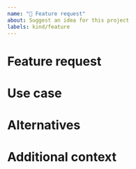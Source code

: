 ```yaml
---
name: "🚀 Feature request"
about: Suggest an idea for this project
labels: kind/feature
---
```


# Feature request

<!-- Please describe the feature request and why you would like to have it -->

# Use case

<!-- Please add a concrete use case to demonstrate how such a feature would add value for the user. If you don't have a use case for your feature, please remove this section (however providing a good use case increases the likelihood to be picked up) -->

# Alternatives

<!-- Please provide information on any existing solutions you've encountered or considered and why they are not suitable for your use case -->

# Additional context

<!-- Add any other context or screenshots about the feature request here -->
